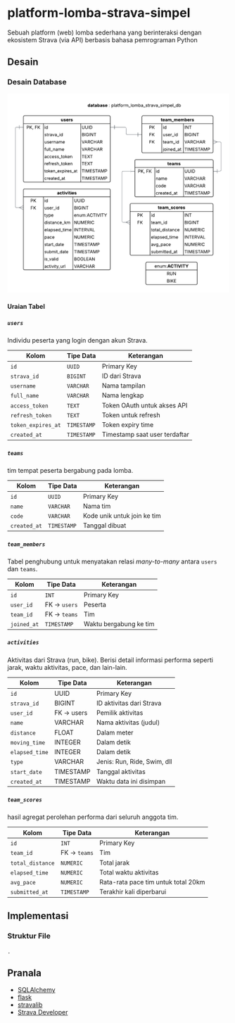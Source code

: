 # platform-lomba-strava-simpel

Sebuah platform (web) lomba sederhana yang berinteraksi dengan ekosistem Strava (via API) berbasis bahasa pemrograman Python

## Desain

### Desain Database

![Skema Database](./img/db_schema.png)

#### Uraian Tabel

##### `users`

Individu peserta yang login dengan akun Strava.

| Kolom                | Tipe Data    | Keterangan                    |
| ------------------   | ----------   | ----------------------------- |
| `id`                 | `UUID`       | Primary Key                   |
| `strava_id`          | `BIGINT`     | ID dari Strava                |
| `username`           | `VARCHAR`    | Nama tampilan                 |
| `full_name`          | `VARCHAR`    | Nama lengkap                  |
| `access_token`       | `TEXT`       | Token OAuth untuk akses API   |
| `refresh_token`      | `TEXT`       | Token untuk refresh           |
| `token_expires_at`   | `TIMESTAMP`  | Token expiry time             |
| `created_at`         | `TIMESTAMP`  | Timestamp saat user terdaftar |

##### `teams`

tim tempat peserta bergabung pada lomba.

| Kolom         | Tipe Data    | Keterangan                       |
| ------------  | ----------   | -------------------------------- |
| `id`          | `UUID`       | Primary Key                      |
| `name`        | `VARCHAR`    | Nama tim                         |
| `code`        | `VARCHAR`    | Kode unik  untuk join ke tim     |
| `created_at`  | `TIMESTAMP`  | Tanggal dibuat                   |

##### `team_members`

Tabel penghubung untuk menyatakan relasi _many-to-many_ antara `users` dan `teams`.

| Kolom        | Tipe Data    | Keterangan             |
| ----------   | ----------   | ---------------------- |
| `id`         | `INT`        | Primary Key            |
| `user_id`    | FK → `users` | Peserta                |
| `team_id`    | FK → `teams` | Tim                    |
| `joined_at`  | `TIMESTAMP`  | Waktu bergabung ke tim |

##### `activities`

Aktivitas dari Strava (run, bike). Berisi detail informasi performa seperti jarak, waktu aktivitas, pace, dan lain-lain.

| Kolom          | Tipe Data  | Keterangan                  |
| -------------- | ---------- | --------------------------- |
| `id`           | UUID       | Primary Key                 |
| `strava_id`    | BIGINT     | ID aktivitas dari Strava    |
| `user_id`      | FK → users | Pemilik aktivitas           |
| `name`         | VARCHAR    | Nama aktivitas (judul)      |
| `distance`     | FLOAT      | Dalam meter                 |
| `moving_time`  | INTEGER    | Dalam detik                 |
| `elapsed_time` | INTEGER    | Dalam detik                 |
| `type`         | VARCHAR    | Jenis: Run, Ride, Swim, dll |
| `start_date`   | TIMESTAMP  | Tanggal aktivitas           |
| `created_at`   | TIMESTAMP  | Waktu data ini disimpan     |

##### `team_scores`

hasil agregat perolehan performa dari seluruh anggota tim.

| Kolom            | Tipe Data           | Keterangan                          |
| ---------------  | -----------------   | ----------------------------------- |
| `id`             | `INT`               | Primary Key                         |
| `team_id`        | FK → `teams`        | Tim                                 |
| `total_distance` | `NUMERIC`           | Total jarak                         |
| `elapsed_time`   | `NUMERIC`           | Total waktu aktivitas               |
| `avg_pace`       | `NUMERIC`           | Rata-rata pace tim untuk total 20km |
| `submitted_at`   | `TIMESTAMP`         | Terakhir kali diperbarui            |

## Implementasi

### Struktur File

```tree
.
```

## Pranala

- [SQLAlchemy](https://www.sqlalchemy.org/)
- [flask](https://flask.palletsprojects.com/en/stable/)
- [stravalib](https://github.com/stravalib/stravalib)
- [Strava Developer](https://developers.strava.com/)
